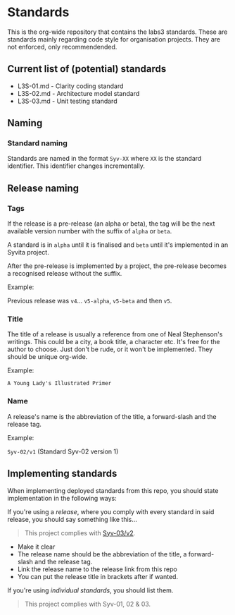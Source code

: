 # Standards

This is the org-wide repository that contains the labs3 standards. These are standards mainly regarding code style for organisation projects. They are not enforced, only recommendended.

## Current list of (potential) standards

* L3S-01.md - Clarity coding standard
* L3S-02.md - Architecture model standard
* L3S-03.md - Unit testing standard

## Naming

### Standard naming

Standards are named in the format `Syv-XX` where `XX` is the standard identifier. This identifier changes incrementally.

## Release naming

### Tags

If the release is a pre-release (an alpha or beta), the tag will be the next available version number with the suffix of `alpha` or `beta`.

A standard is in `alpha` until it is finalised and `beta` until it's implemented in an Syvita project.

After the pre-release is implemented by a project, the pre-release becomes a recognised release without the suffix.

Example:

Previous release was `v4`...
`v5-alpha`, `v5-beta` and then `v5`.

### Title

The title of a release is usually a reference from one of Neal Stephenson's writings. This could be a city, a book title, a character etc. It's free for the author to choose. Just don't be rude, or it won't be implemented. They should be unique org-wide.

Example:

`A Young Lady's Illustrated Primer`

### Name

A release's name is the abbreviation of the title, a forward-slash and the release tag.

Example:

`Syv-02/v1` (Standard Syv-02 version 1)

## Implementing standards

When implementing deployed standards from this repo, you should state implementation in the following ways:

If you're using a *release*, where you comply with every standard in said release, you should say something like this...

> This project complies with [Syv-03/v2](https://github.com/labs3/standards/releases/tag/v2).

- Make it clear
- The release name should be the abbreviation of the title, a forward-slash and the release tag.
- Link the release name to the release link from this repo
- You can put the release title in brackets after if wanted.

If you're using *individual standards*, you should list them.

> This project complies with Syv-01, 02 & 03.
